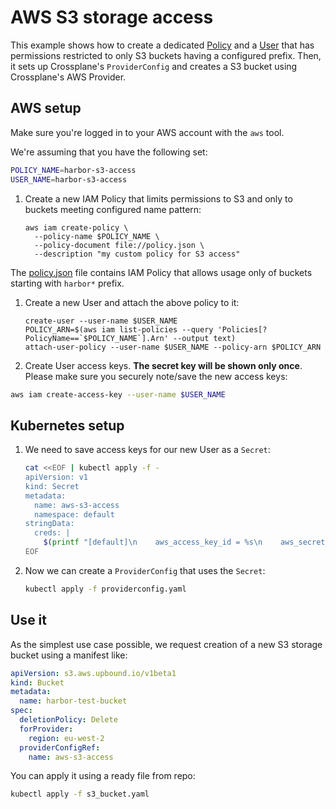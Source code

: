 
# AWS S3 storage access

This example shows how to create a dedicated [Policy](https://docs.aws.amazon.com/IAM/latest/UserGuide/access_policies.html) and a [User](https://docs.aws.amazon.com/IAM/latest/UserGuide/id_users.html) that has permissions restricted to only S3 buckets having a configured prefix. Then, it sets up Crossplane's `ProviderConfig` and creates a S3 bucket using Crossplane's AWS Provider.

## AWS setup

Make sure you're logged in to your AWS account with the `aws` tool.

We're assuming that you have the following set:

```bash
POLICY_NAME=harbor-s3-access
USER_NAME=harbor-s3-access
```

1. Create a new IAM Policy that limits permissions to S3 and only to buckets meeting configured name pattern:

    ```shell
    aws iam create-policy \
      --policy-name $POLICY_NAME \
      --policy-document file://policy.json \
      --description "my custom policy for S3 access"
    ```

The [policy.json](policy.json) file contains IAM Policy that allows usage only of buckets starting with `harbor*` prefix.

1. Create a new User and attach the above policy to it:

    ```shell
    create-user --user-name $USER_NAME
    POLICY_ARN=$(aws iam list-policies --query 'Policies[?PolicyName==`$POLICY_NAME`].Arn' --output text)
    attach-user-policy --user-name $USER_NAME --policy-arn $POLICY_ARN
    ```

1. Create User access keys. **The secret key will be shown only once**. Please make sure you securely note/save the new access keys:

```bash
aws iam create-access-key --user-name $USER_NAME
```

## Kubernetes setup

1. We need to save access keys for our new User as a `Secret`:

    ```bash
    cat <<EOF | kubectl apply -f -
    apiVersion: v1
    kind: Secret
    metadata:
      name: aws-s3-access
      namespace: default
    stringData:
      creds: |
        $(printf "[default]\n    aws_access_key_id = %s\n    aws_secret_access_key = %s" "${AWS_ACCESS_KEY_CREATED_ABOVE}" "${AWS_SECRET_KEY_CREATED_ABOVE}")
    EOF
    ```

1. Now we can create a `ProviderConfig` that uses the `Secret`:

    ```bash
    kubectl apply -f providerconfig.yaml
    ```

## Use it

As the simplest use case possible, we request creation of a new S3 storage bucket using a manifest like:

```yaml
apiVersion: s3.aws.upbound.io/v1beta1
kind: Bucket
metadata:
  name: harbor-test-bucket
spec:
  deletionPolicy: Delete
  forProvider:
    region: eu-west-2
  providerConfigRef:
    name: aws-s3-access
```

You can apply it using a ready file from repo:

```bash
kubectl apply -f s3_bucket.yaml
```
